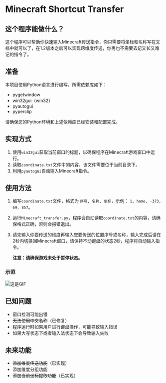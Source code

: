 # Minecraft Shortcut Transfer

## 这个程序能做什么？

这个程序可以帮助你快速输入Minecraft传送指令，你只需要将坐标和名称写在文档中就可以了，在1.2版本之后可以实现跨维度传送，你再也不需要去记又长又难记的指令了。

## 准备

本项目使用Python语言进行编写，所需依赖库如下：

- pygetwindow
- win32gui（win32）
- pyautogui
- pyperclip

请确保您的Python环境和上述依赖库已经安装和配置完成。

## 实现方式

1. 使用`win32gui`获取当前窗口的标题，以确保程序在Minecraft游戏窗口中运行。
2. 读取`coordinate.txt`文件中的内容，该文件需要位于当前目录下。
3. 利用`pyautogui`自动输入Minecraft指令。

## 使用方法

1. 编写`coordinate.txt`文件，格式为 `序号, 名称, 坐标`，示例： `1, home, -373, 69, 857`。
2. 运行`Minecraft_transfer.py`，程序会自动读取`coordinate.txt`的内容，请确保格式正确，否则会报错退出。
3. 请先输入你要传送的维度再输入您要传送的位置序号或名称，输入完成后请在2秒内切换回Minecraft窗口，请保持不动键盘的状态2秒，程序将自动输入指令。

   **注意：请确保游戏未处于暂停状态。**

### 示范

![这是GIF](/img/a.gif "GIF示范")

## 已知问题

- 窗口检测可能出错
- ~~无法使用中文名称~~（已修复）
- 程序运行时如果用户进行键盘操作，可能导致输入错误
- 如果大写状态下或者输入法状态下会导致输入失败

## 未来功能

- ~~添加维度传送功能~~（已实现）
- 添加维度分组功能
- ~~添加当前坐标提取功能~~（已实现）
